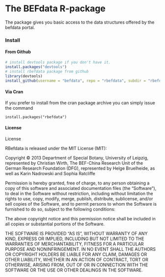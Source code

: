 The BEFdata R-package
=======================

The package gives you basic access to the data structures offered by the befdata portal.

### Install

#### From Github

```r
# install devtools package if you don't have it.
install.packages("devtools")
# install rbefdata package from github
library(devtools)
install_github(username = "befdata", repo = "rbefdata", subdir = "rbefdata")
``` 

#### Via Cran 

If you prefer to install from the cran package archive you can simply issue the command 

```  
install.packages("rbefdata") 
``` 

#### License  

License

RBefdata is released under the MIT License (MIT):

Copyright © 2013 Department of Special Botany, University of Leipzig, represented by Christian Wirth, The BEF-China Research Unit of the German Research Foundation (DFG), represented by Helge Bruelheide, as well as Karin Nadrowski and Sophia Ratcliffe

Permission is hereby granted, free of charge, to any person obtaining a copy of this software and associated documentation files (the “Software”), to deal in the Software without restriction, including without limitation the rights to use, copy, modify, merge, publish, distribute, sublicense, and/or sell copies of the Software, and to permit persons to whom the Software is furnished to do so, subject to the following conditions:

The above copyright notice and this permission notice shall be included in all copies or substantial portions of the Software.

THE SOFTWARE IS PROVIDED “AS IS”, WITHOUT WARRANTY OF ANY KIND, EXPRESS OR IMPLIED, INCLUDING BUT NOT LIMITED TO THE WARRANTIES OF MERCHANTABILITY, FITNESS FOR A PARTICULAR PURPOSE AND NONINFRINGEMENT. IN NO EVENT SHALL THE AUTHORS OR COPYRIGHT HOLDERS BE LIABLE FOR ANY CLAIM, DAMAGES OR OTHER LIABILITY, WHETHER IN AN ACTION OF CONTRACT, TORT OR OTHERWISE, ARISING FROM, OUT OF OR IN CONNECTION WITH THE SOFTWARE OR THE USE OR OTHER DEALINGS IN THE SOFTWARE.
